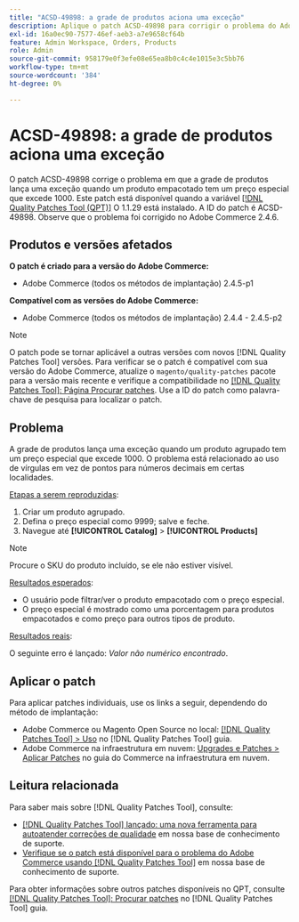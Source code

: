 ```yaml
---
title: "ACSD-49898: a grade de produtos aciona uma exceção"
description: Aplique o patch ACSD-49898 para corrigir o problema do Adobe Commerce em que a grade de produtos lança uma exceção quando um produto empacotado tem um preço especial que excede 1000.
exl-id: 16a0ec90-7577-46ef-aeb3-a7e9658cf64b
feature: Admin Workspace, Orders, Products
role: Admin
source-git-commit: 958179e0f3efe08e65ea8b0c4c4e1015e3c5bb76
workflow-type: tm+mt
source-wordcount: '384'
ht-degree: 0%

---
```


# ACSD-49898: a grade de produtos aciona uma exceção

O patch ACSD-49898 corrige o problema em que a grade de produtos lança uma exceção quando um produto empacotado tem um preço especial que excede 1000. Este patch está disponível quando a variável [[!DNL Quality Patches Tool (QPT)]](/help/announcements/adobe-commerce-announcements/magento-quality-patches-released-new-tool-to-self-serve-quality-patches.md) O 1.1.29 está instalado. A ID do patch é ACSD-49898. Observe que o problema foi corrigido no Adobe Commerce 2.4.6.

## Produtos e versões afetados

**O patch é criado para a versão do Adobe Commerce:**

* Adobe Commerce (todos os métodos de implantação) 2.4.5-p1

**Compatível com as versões do Adobe Commerce:**

* Adobe Commerce (todos os métodos de implantação) 2.4.4 - 2.4.5-p2

>[!NOTE]
>
>O patch pode se tornar aplicável a outras versões com novos [!DNL Quality Patches Tool] versões. Para verificar se o patch é compatível com sua versão do Adobe Commerce, atualize o `magento/quality-patches` pacote para a versão mais recente e verifique a compatibilidade no [[!DNL Quality Patches Tool]: Página Procurar patches](https://experienceleague.adobe.com/tools/commerce-quality-patches/index.html). Use a ID do patch como palavra-chave de pesquisa para localizar o patch.

## Problema

A grade de produtos lança uma exceção quando um produto agrupado tem um preço especial que excede 1000. O problema está relacionado ao uso de vírgulas em vez de pontos para números decimais em certas localidades.

<u>Etapas a serem reproduzidas</u>:

1. Criar um produto agrupado.
1. Defina o preço especial como 9999; salve e feche.
1. Navegue até **[!UICONTROL Catalog]** > **[!UICONTROL Products]**

>[!NOTE]
>
>Procure o SKU do produto incluído, se ele não estiver visível.

<u>Resultados esperados</u>:

* O usuário pode filtrar/ver o produto empacotado com o preço especial.
* O preço especial é mostrado como uma porcentagem para produtos empacotados e como preço para outros tipos de produto.

<u>Resultados reais</u>:

O seguinte erro é lançado: *Valor não numérico encontrado*.

## Aplicar o patch

Para aplicar patches individuais, use os links a seguir, dependendo do método de implantação:

* Adobe Commerce ou Magento Open Source no local: [[!DNL Quality Patches Tool] > Uso](https://experienceleague.adobe.com/docs/commerce-operations/tools/quality-patches-tool/usage.html) no [!DNL Quality Patches Tool] guia.
* Adobe Commerce na infraestrutura em nuvem: [Upgrades e Patches > Aplicar Patches](https://experienceleague.adobe.com/docs/commerce-cloud-service/user-guide/develop/upgrade/apply-patches.html) no guia do Commerce na infraestrutura em nuvem.

## Leitura relacionada

Para saber mais sobre [!DNL Quality Patches Tool], consulte:

* [[!DNL Quality Patches Tool] lançado: uma nova ferramenta para autoatender correções de qualidade](/help/announcements/adobe-commerce-announcements/magento-quality-patches-released-new-tool-to-self-serve-quality-patches.md) em nossa base de conhecimento de suporte.
* [Verifique se o patch está disponível para o problema do Adobe Commerce usando [!DNL Quality Patches Tool]](/help/support-tools/patches-available-in-qpt-tool/check-patch-for-magento-issue-with-magento-quality-patches.md) em nossa base de conhecimento de suporte.

Para obter informações sobre outros patches disponíveis no QPT, consulte [[!DNL Quality Patches Tool]: Procurar patches](https://experienceleague.adobe.com/tools/commerce-quality-patches/index.html) no [!DNL Quality Patches Tool] guia.
